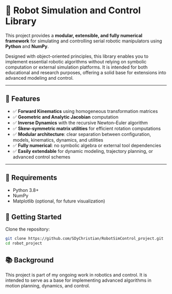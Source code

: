 # 🤖 Robot Simulation and Control Library

This project provides a **modular, extensible, and fully numerical framework** for simulating and controlling serial robotic manipulators using **Python** and **NumPy**.

Designed with object-oriented principles, this library enables you to implement essential robotic algorithms without relying on symbolic computation or external simulation platforms. It is intended for both educational and research purposes, offering a solid base for extensions into advanced modeling and control.

---

## 🚀 Features

- ✅ **Forward Kinematics** using homogeneous transformation matrices  
- ✅ **Geometric and Analytic Jacobian** computation  
- ✅ **Inverse Dynamics** with the recursive Newton–Euler algorithm  
- ✅ **Skew-symmetric matrix utilities** for efficient rotation computations  
- ✅ **Modular architecture**: clear separation between configuration, models, kinematics, dynamics, and utilities  
- ✅ **Fully numerical**: no symbolic algebra or external tool dependencies  
- ✅ **Easily extendable** for dynamic modeling, trajectory planning, or advanced control schemes  

---

## 🔧 Requirements

- Python 3.8+  
- NumPy  
- Matplotlib (optional, for future visualization)  

## 🚀 Getting Started
Clone the repository:
```bash
git clone https://github.com/SDyChristian/RobotSimControl_project.git
cd robot_project
```

## 📚 Background
This project is part of my ongoing work in robotics and control. It is intended to serve as a base for implementing advanced algorithms in motion planning, dynamics, and control.
